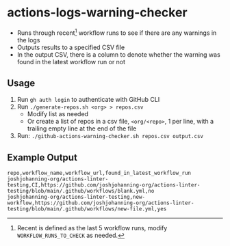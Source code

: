 # actions-logs-warning-checker

- Runs through recent[^1] workflow runs to see if there are any warnings in the logs
- Outputs results to a specified CSV file
- In the output CSV, there is a column to denote whether the warning was found in the latest workflow run or not

## Usage

1. Run `gh auth login` to authenticate with GitHub CLI
2. Run `./generate-repos.sh <org> > repos.csv` 
    - Modify list as needed
    - Or create a list of repos in a csv file, `<org/<repo>`, 1 per line, with a trailing empty line at the end of the file
3. Run: `./github-actions-warning-checker.sh repos.csv output.csv`

## Example Output

```csv
repo,workflow_name,workflow_url,found_in_latest_workflow_run
joshjohanning-org/actions-linter-testing,CI,https://github.com/joshjohanning-org/actions-linter-testing/blob/main/.github/workflows/blank.yml,no
joshjohanning-org/actions-linter-testing,new-workflow,https://github.com/joshjohanning-org/actions-linter-testing/blob/main/.github/workflows/new-file.yml,yes
```

[^1]: Recent is defined as the last 5 workflow runs, modify `WORKFLOW_RUNS_TO_CHECK` as needed.
